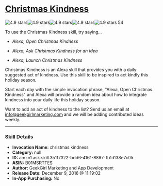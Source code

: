 # [Christmas Kindness](http://alexa.amazon.com/#skills/amzn1.ask.skill.351f7322-bdd6-4161-8867-fb1d138e7c05)
![4.9 stars](../../images/ic_star_black_18dp_1x.png)![4.9 stars](../../images/ic_star_black_18dp_1x.png)![4.9 stars](../../images/ic_star_black_18dp_1x.png)![4.9 stars](../../images/ic_star_black_18dp_1x.png)![4.9 stars](../../images/ic_star_half_black_18dp_1x.png) 54

To use the Christmas Kindness skill, try saying...

* *Alexa, Open Christmas Kindness*

* *Alexa, Ask Christmas Kindness for an idea*

* *Alexa, Launch Christmas Kindness*

Christmas Kindness is an Alexa skill that provides you with a daily suggested act of kindness. Use this skill to be inspired to act kindly this holiday season.

Start each day with the simple invocation phrase, "Alexa, Open Christmas Kindness" and Alexa will provide a random idea about how to integrate kindness into your daily life this holiday season. 

Want to add an act of kindness to the list? Send us an email at info@geekgirlmarketing.com and we will be adding contributed ideas weekly.

***

### Skill Details

* **Invocation Name:** christmas kindness
* **Category:** null
* **ID:** amzn1.ask.skill.351f7322-bdd6-4161-8867-fb1d138e7c05
* **ASIN:** B01MSRTTES
* **Author:** GeekGirl Marketing and App Development
* **Release Date:** December 9, 2016 @ 11:19:02
* **In-App Purchasing:** No

